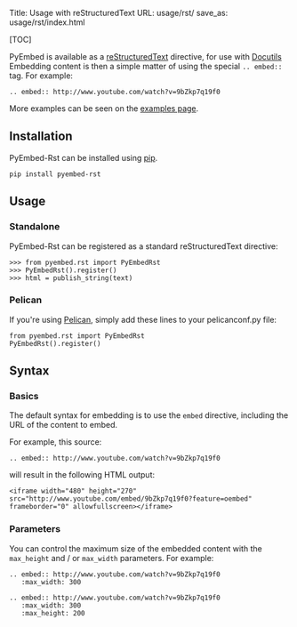 Title: Usage with reStructuredText
URL: usage/rst/
save_as: usage/rst/index.html

[TOC]

PyEmbed is available as a [reStructuredText](http://docutils.sourceforge.net/rst.html) directive, for use with [Docutils](http://docutils.sourceforge.net/) Embedding content is then a simple matter of using the special `.. embed::` tag.  For example:

    .. embed:: http://www.youtube.com/watch?v=9bZkp7q19f0

More examples can be seen on the [examples page](/examples/rst/).

## Installation ##

PyEmbed-Rst can be installed using [pip](http://www.pip-installer.org/).

    pip install pyembed-rst

## Usage ##

### Standalone ###

PyEmbed-Rst can be registered as a standard reStructuredText directive:

    >>> from pyembed.rst import PyEmbedRst
    >>> PyEmbedRst().register()
    >>> html = publish_string(text)

### Pelican ###

If you're using [Pelican](http://docs.getpelican.com/), simply add these lines to your pelicanconf.py file:

    from pyembed.rst import PyEmbedRst
    PyEmbedRst().register()

## Syntax ##

### Basics ###

The default syntax for embedding is to use the `embed` directive, including the URL of the content to embed.

For example, this source:

    .. embed:: http://www.youtube.com/watch?v=9bZkp7q19f0

will result in the following HTML output:

    <iframe width="480" height="270" src="http://www.youtube.com/embed/9bZkp7q19f0?feature=oembed" frameborder="0" allowfullscreen></iframe>

### Parameters ###

You can control the maximum size of the embedded content with the `max_height` and / or `max_width` parameters.  For example:

    .. embed:: http://www.youtube.com/watch?v=9bZkp7q19f0
       :max_width: 300

<!-- break -->

    .. embed:: http://www.youtube.com/watch?v=9bZkp7q19f0
       :max_width: 300
       :max_height: 200